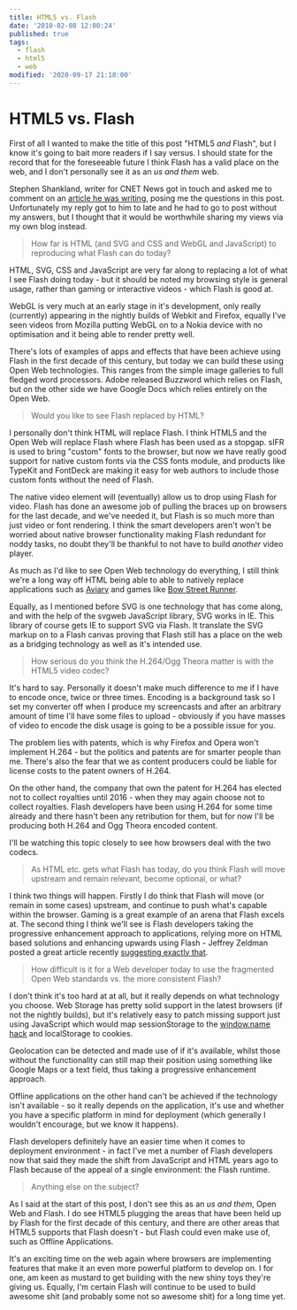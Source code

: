 ```yaml
---
title: HTML5 vs. Flash
date: '2010-02-08 12:00:24'
published: true
tags:
  - flash
  - html5
  - web
modified: '2020-09-17 21:18:00'
---
```


# HTML5 vs. Flash

First of all I wanted to make the title of this post "HTML5 _and_ Flash", but I know it's going to bait more readers if I say versus. I should state for the record that for the foreseeable future I think Flash has a valid place on the web, and I don't personally see it as an _us and them_ web.

Stephen Shankland, writer for CNET News got in touch and asked me to comment on an [article he was writing](https://web.archive.org/web/20110426041830/http://news.cnet.com/8301-30685_3-20000037-264.html), posing me the questions in this post. Unfortunately my reply got to him to late and he had to go to post without my answers, but I thought that it would be worthwhile sharing my views via my own blog instead.

<!--more-->

> How far is HTML (and SVG and CSS and WebGL and JavaScript) to reproducing what Flash can do today?

HTML, SVG, CSS and JavaScript are very far along to replacing a lot of what I see Flash doing today - but it should be noted my browsing style is general usage, rather than gaming or interactive videos - which Flash is good at.

WebGL is very much at an early stage in it's development, only really (currently) appearing in the nightly builds of Webkit and Firefox, equally I've seen videos from Mozilla putting WebGL on to a Nokia device with no optimisation and it being able to render pretty well.

There's lots of examples of apps and effects that have been achieve using Flash in the first decade of this century, but today we can build these using Open Web technologies. This ranges from the simple image galleries to full fledged word processors. Adobe released Buzzword which relies on Flash, but on the other side we have Google Docs which relies entirely on the Open Web.

> Would you like to see Flash replaced by HTML?

I personally don't think HTML will replace Flash. I think HTML5 and the Open Web will replace Flash where Flash has been used as a stopgap. sIFR is used to bring "custom" fonts to the browser, but now we have really good support for native custom fonts via the CSS fonts module, and products like TypeKit and FontDeck are making it easy for web authors to include those custom fonts without the need of Flash.

The native video element will (eventually) allow us to drop using Flash for video. Flash has done an awesome job of pulling the braces up on browsers for the last decade, and we've needed it, but Flash is so much more than just video or font rendering. I think the smart developers aren't won't be worried about native browser functionality making Flash redundant for noddy tasks, no doubt they'll be thankful to not have to build _another_ video player.

As much as I'd like to see Open Web technology do everything, I still think we're a long way off HTML being able to able to natively replace applications such as [Aviary](https://web.archive.org/web/20100206162341/http://www.aviary.com/) and games like [Bow Street Runner](https://web.archive.org/web/20101226204651/http://www.channel4.com/history/microsites/C/city-of-vice/game/index.html).

Equally, as I mentioned before SVG is one technology that has come along, and with the help of the svgweb JavaScript library, SVG works in IE. This library of course gets IE to support SVG via Flash. It translate the SVG markup on to a Flash canvas proving that Flash still has a place on the web as a bridging technology as well as it's intended use.

> How serious do you think the H.264/Ogg Theora matter is with the HTML5 video codec?

It's hard to say. Personally it doesn't make much difference to me if I have to encode once, twice or three times. Encoding is a background task so I set my converter off when I produce my screencasts and after an arbitrary amount of time I'll have some files to upload - obviously if you have masses of video to encode the disk usage is going to be a possible issue for you.

The problem lies with patents, which is why Firefox and Opera won't implement H.264 - but the politics and patents are for smarter people than me. There's also the fear that we as content producers could be liable for license costs to the patent owners of H.264.

On the other hand, the company that own the patent for H.264 has elected not to collect royalties until 2016 - when they may again choose not to collect royalties. Flash developers have been using H.264 for some time already and there hasn't been any retribution for them, but for now I'll be producing both H.264 and Ogg Theora encoded content.

I'll be watching this topic closely to see how browsers deal with the two codecs.

> As HTML etc. gets what Flash has today, do you think Flash will move upstream and remain relevant, become optional, or what?

I think two things will happen. Firstly I do think that Flash will move (or remain in some cases) upstream, and continue to push what's capable within the browser. Gaming is a great example of an arena that Flash excels at. The second thing I think we'll see is Flash developers taking the progressive enhancement approach to applications, relying more on HTML based solutions and enhancing upwards using Flash - Jeffrey Zeldman posted a great article recently [suggesting exactly that](http://www.zeldman.com/2010/02/01/flash-ipad-standards/).

> How difficult is it for a Web developer today to use the fragmented Open Web standards vs. the more consistent Flash?

I don't think it's too hard at at all, but it really depends on what technology you choose. Web Storage has pretty solid support in the latest browsers (if not the nightly builds), but it's relatively easy to patch missing support just using JavaScript which would map sessionStorage to the [window.name hack](https://web.archive.org/web/2019/http://ajaxian.com/archives/whats-in-a-windowname) and localStorage to cookies.

Geolocation can be detected and made use of if it's available, whilst those without the functionality can still map their position using something like Google Maps or a text field, thus taking a progressive enhancement approach.

Offline applications on the other hand can't be achieved if the technology isn't available - so it really depends on the application, it's use and whether you have a specific platform in mind for deployment (which generally I wouldn't encourage, but we know it happens).

Flash developers definitely have an easier time when it comes to deployment environment - in fact I've met a number of Flash developers now that said they made the shift from JavaScript and HTML years ago to Flash because of the appeal of a single environment: the Flash runtime.

> Anything else on the subject?

As I said at the start of this post, I don't see this as an _us and them_, Open Web and Flash. I do see HTML5 plugging the areas that have been held up by Flash for the first decade of this century, and there are other areas that HTML5 supports that Flash doesn't - but Flash could even make use of, such as Offline Applications.

It's an exciting time on the web again where browsers are implementing features that make it an even more powerful platform to develop on. I for one, am keen as mustard to get building with the new shiny toys they're giving us. Equally, I'm certain Flash will continue to be used to build awesome shit (and probably some not so awesome shit) for a long time yet.
